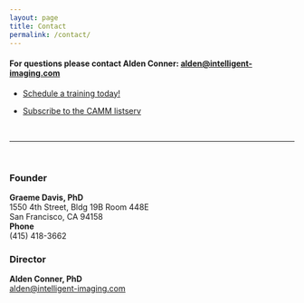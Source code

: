 ```yaml
---
layout: page
title: Contact
permalink: /contact/
---
```


#### For questions please contact Alden Conner: <alden@intelligent-imaging.com>

* <a href="http://goo.gl/forms/rQKQRN8vFw">Schedule a training today!</a>

* <a href="https://listsrv.ucsf.edu/cgi-bin/wa?SUBED1=CAMM_USERS&A=1">Subscribe to the CAMM listserv</a>		

<br>

----
<br>

### Founder

**Graeme Davis, PhD**            
1550 4th Street, Bldg 19B Room 448E  
San Francisco, CA 94158  
**Phone**  
(415) 418-3662


### Director  

**Alden Conner, PhD**   
    <alden@intelligent-imaging.com>
